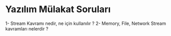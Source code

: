 # Yazılım Mülakat Soruları
1- Stream Kavramı nedir, ne için kullanılır ?
2- Memory, File, Network Stream kavramları nelerdir ?
